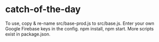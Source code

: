 # catch-of-the-day

To use, copy & re-name src/base-prod.js to src/base.js. Enter your own Google Firebase keys in the config. npm install, npm start. More scripts exist in package.json.
